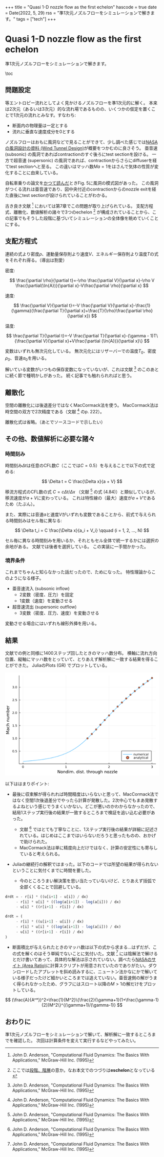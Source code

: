 +++
title = "Quasi 1-D nozzle flow as the first echelon"
hascode = true
date = Date(2022, 5, 29)
rss = "準1次元ノズルフローをシミュレーションで解きます。"
tags = ["tech"]
+++

# Quasi 1-D nozzle flow as the first echelon

準1次元ノズルフローをシミュレーションで解きます。

\toc

## 問題設定

等エントロピー流れとしてよく見かけるノズルフローを準1次元的に解く。
本来は2次元（あるいは3次元）的な流れ場であるものの、いくつかの仮定を置くことで1次元の流れとみなす。すなわち:

- 断面内の物理量は一定とする
- 流れに垂直な速度成分を0とする

ノズルフローはおもに風洞などで見ることができて、少し調べた感じでは[NASAの風洞設計の資料 (Wind Tunnel Design)](https://www.grc.nasa.gov/www/k-12/airplane/tunnozd.html)が概要をつかむのに良さそう。
亜音速 (subsonic) の風洞であればcontractionのすぐ後ろにtest sectionを設ける。
一方で超音速 (supersonic) の風洞であれば、contractionからさらにdiffuserを経てtest sectionへと至る。
この違いはマッハ数$Ma=1$をはさんで気体の性質が変化することに由来している。

自転車乗りの論文を[かつて読んだ](https://hinata152.github.io/monotonica/pages/010_cyclist-supported-by-nse/)ときFig. 5に風洞の模式図があった。
この風洞がつくる流れは亜音速であり、図中央付近のcontractionからのnozzle exitを経た直後にtest sectionが設けられていることがわかる。

古き良き文献 [^1] においては第7章でこの問題が取り上げられている。
支配方程式、離散化、数値解析の諸々で3つのechelon [^2] が構成されていることから、この記事でもそうした段階に基づいてシミュレーションの全体像を眺めていくことにする。

## 支配方程式

連続の式より密度$\rho$、運動量保存則より速度$V$、エネルギー保存則より温度$T$の式をそれぞれ得る。（導出は割愛）

密度:

$$
\frac{\partial \rho}{\partial t}=-\rho \frac{\partial V}{\partial x}-\rho V \frac{\partial(\ln{A})}{\partial x}-V\frac{\partial \rho}{\partial x}
$$

速度:

$$
\frac{\partial V}{\partial t}=-V \frac{\partial V}{\partial x}-\frac{1}{\gamma}(\frac{\partial T}{\partial x}+\frac{T}{\rho}\frac{\partial \rho}{\partial x})
$$

温度:

$$
\frac{\partial T}{\partial t}=-V \frac{\partial T}{\partial x}-(\gamma - 1)T\{\frac{\partial V}{\partial x}+V\frac{\partial (\ln{A})}{\partial x}\}
$$

変数はいずれも無次元化している。
無次元化にはリザーバーでの温度$T_0$、密度$\rho_0$、音速$a_0$を用いる。

解いている変数がいつもの保存変数になっていないが、これは文献 [^1] のこのあとに続く節で種明かしがあった。
続く記事でも触れられればと思う。


## 離散化

空間の離散化には後退差分ではなくMacCormack法を使う。
MacCormack法は時空間の双方で2次精度である（文献 [^1] のp. 222）。

離散化式は省略。（あとでソースコードで示したい）

## その他、数値解析に必要な諸々

### 時間刻み

時間刻み$\Delta t$は任意のCFL数$C$（ここでは$C = 0.5$）を与えることで以下の式で定める:

$$
\Delta t = C \frac{\Delta x}{a + V}
$$

移流方程式のCFL数の式 $C = c \Delta t / \Delta x$ （文献 [^1] の式 (4.84)）と類似しているが、移流速度が$a + V$に変わっている。
これは特性線の（最大）速度が$a + V$であるため（たぶん）。

また、実際には音速$a$と速度$V$がいずれも変数であることから、前式で与えられる時間刻みはセル毎に異なる:

$$
\Delta t_i = C \frac{\Delta x}{a_i + V_i} \qquad (i = 1, 2, ..., N)
$$

セル毎に異なる時間刻みを用いるか、それともセル全体で統一するかには選択の余地がある。
文献では後者を選択している。
この実装に一手間かかった。

### 境界条件

これまでちゃんと知らなかった話だったので、ためになった。
特性理論からこのようになる様子。

- 亜音速流入 (subsonic inflow)
  - 2変数（密度、圧力）を固定
  - 1変数（速度）を変動させる
- 超音速流出 (supersonic outflow)
  - 3変数（密度、圧力、速度）を変動させる

変動させる場合にはいずれも線形外挿を用いる。

## 結果

文献での例と同様に1400ステップ回したときのマッハ数分布。
横軸に流れ方向位置、縦軸にマッハ数をとっていて、とりあえず解析解に一致する結果を得ることができた。
JuliaのPlots (GR) でプロットしている。

![](/pages/img/20220529092906.png)

以下ははまりポイント:

- 最後に収束解が得られれば時間精度はいらないと思って、MacCormack法ではなく空間1次後退差分でやったら計算が発散した。2次中心でもまあ発散するよねという感じでうまくいかない。どこが悪いのかわからなかったので、結局1ステップ実行後の結果が一致するところまで検証を追い込む必要があった。
  - 文献 [^1] ではとても丁寧なことに、1ステップ実行後の結果が詳細に記述されている。はじめはここまではいらないだろうと思ったものの、おかげで助けられた。
  - MacCormack法は単に精度向上だけではなく、計算の安定性にも寄与していると考えられる。

- Juliaの継続行の解釈ではまった。以下のコードでは所望の結果が得られないということに気付くまでに時間を要した。
  - 今のところうまい解決策を思い当たっていないけど、とりあえず括弧で全部くくることで回避している。

```julia
drdt = - r[i] * ((u[i+1] - u[i]) / dx)
     - r[i] * u[i] * ((log(a[i+1]) - log(a[i])) / dx)
     - u[i] * ((r[i+1] - r[i]) / dx)
```

```julia
drdt = (
     - r[i] * ((u[i+1] - u[i]) / dx)
     - r[i] * u[i] * ((log(a[i+1]) - log(a[i])) / dx)
     - u[i] * ((r[i+1] - r[i]) / dx)
)
```

- 断面積比が与えられたときのマッハ数は以下の式から求まる…はずだが、この式を解くのはそう単純でないことに気付いた。文献 [^1] には陰解法で解けるとだけ書いてあって、具体的な解法は示されていない。調べたら[NASAのサイト (Area Ratio)](https://www.grc.nasa.gov/www/k-12/airplane/astar.html)に計算スクリプトが用意されていたのでありがたい。ダウンロードしたアプレットを斜め読みするに、ニュートン法かなにかで解いている様子だったけど細かいところまでは追えていない。亜音速側の解がうまく得られなかったため、グラフにはスロート以降の$M>1$の解だけをプロットしている。

$$
(\frac{A}{A^*})^2=\frac{1}{M^2}\{\frac{2}{\gamma+1}(1+\frac{\gamma-1}{2})M^2\}^{(\gamma+1)/(\gamma-1)}
$$


## おわりに

準1次元ノズルフローをシミュレーションで解いて、解析解に一致するところまでを確認した。
次回は計算条件を変えて実行するなどやってみたい。

[^1]: John D. Anderson, "Computational Fluid Dynamics: The Basics With Applications," McGraw-Hill Inc. (1995)
[^2]: ここでは[段階、階層](https://ejje.weblio.jp/content/echelon)の意か。なお本文でのつづりは**eschelon**となっている
